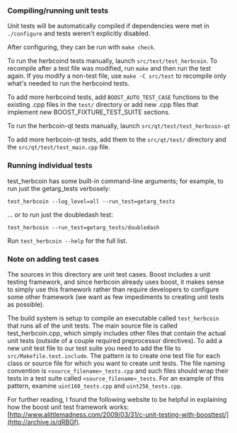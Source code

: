 ### Compiling/running unit tests

Unit tests will be automatically compiled if dependencies were met in `./configure`
and tests weren't explicitly disabled.

After configuring, they can be run with `make check`.

To run the herbcoind tests manually, launch `src/test/test_herbcoin`. To recompile
after a test file was modified, run `make` and then run the test again. If you
modify a non-test file, use `make -C src/test` to recompile only what's needed
to run the herbcoind tests.

To add more herbcoind tests, add `BOOST_AUTO_TEST_CASE` functions to the existing
.cpp files in the `test/` directory or add new .cpp files that
implement new BOOST_FIXTURE_TEST_SUITE sections.

To run the herbcoin-qt tests manually, launch `src/qt/test/test_herbcoin-qt`

To add more herbcoin-qt tests, add them to the `src/qt/test/` directory and
the `src/qt/test/test_main.cpp` file.

### Running individual tests

test_herbcoin has some built-in command-line arguments; for
example, to run just the getarg_tests verbosely:

    test_herbcoin --log_level=all --run_test=getarg_tests

... or to run just the doubledash test:

    test_herbcoin --run_test=getarg_tests/doubledash

Run `test_herbcoin --help` for the full list.

### Note on adding test cases

The sources in this directory are unit test cases.  Boost includes a
unit testing framework, and since herbcoin already uses boost, it makes
sense to simply use this framework rather than require developers to
configure some other framework (we want as few impediments to creating
unit tests as possible).

The build system is setup to compile an executable called `test_herbcoin`
that runs all of the unit tests.  The main source file is called
test_herbcoin.cpp, which simply includes other files that contain the
actual unit tests (outside of a couple required preprocessor
directives). To add a new unit test file to our test suite you need
to add the file to `src/Makefile.test.include`. The pattern is to
create one test file for each class or source file for which you want
to create unit tests.  The file naming convention is
`<source_filename>_tests.cpp` and such files should wrap their tests
in a test suite called `<source_filename>_tests`.  For an example of
this pattern, examine `uint160_tests.cpp` and `uint256_tests.cpp`.

For further reading, I found the following website to be helpful in
explaining how the boost unit test framework works:
[http://www.alittlemadness.com/2009/03/31/c-unit-testing-with-boosttest/](http://archive.is/dRBGf).
